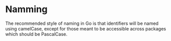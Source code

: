 # Namming
The recommended style of naming in Go is that identifiers will be named using camelCase, except for those meant to be accessible across packages which should be PascalCase.